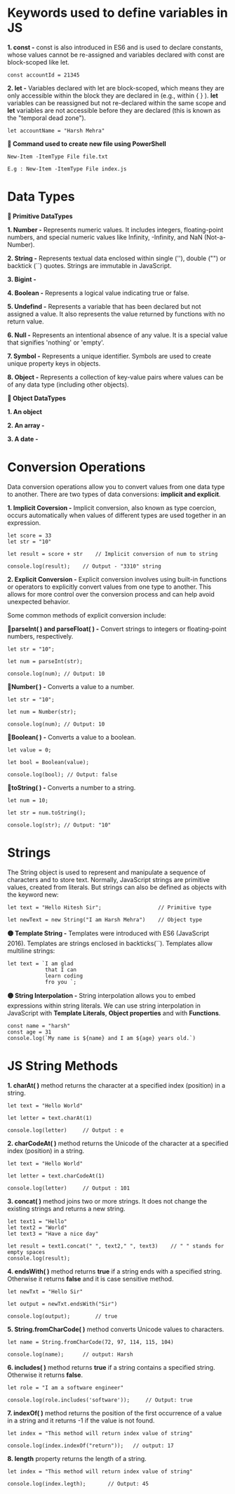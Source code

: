 # Keywords used to define variables in JS
**1. const -** const is also introduced in ES6 and is used to declare constants, whose values cannot be re-assigned and variables declared with const are block-scoped like let.

    const accountId = 21345

**2. let -** Variables declared with let are block-scoped, which means they are only accessible within the block they are declared in (e.g., within { } ). **let** variables can be reassigned but not re-declared within the same scope and **let** variables are not accessible before they are declared (this is known as the "temporal dead zone").

    let accountName = "Harsh Mehra"

**🔶 Command used to create new file using PowerShell**

    New-Item -ItemType File file.txt

    E.g : New-Item -ItemType File index.js

# Data Types 
**🔶 Primitive DataTypes**

**1. Number -** Represents numeric values. It includes integers, floating-point numbers, and special numeric values like Infinity, -Infinity, and NaN (Not-a-Number).

**2. String -** Represents textual data enclosed within single (''), double ("") or backtick (``) quotes. Strings are immutable in JavaScript.

**3. Bigint -**

**4. Boolean -**  Represents a logical value indicating true or false.

**5. Undefind -** Represents a variable that has been declared but not assigned a value. It also represents the value returned by functions with no return value.

**6. Null -** Represents an intentional absence of any value. It is a special value that signifies 'nothing' or 'empty'.

**7. Symbol -** Represents a unique identifier. Symbols are used to create unique property keys in objects.

**8. Object -** Represents a collection of key-value pairs where values can be of any data type (including other objects).

**🔶 Object DataTypes**

**1. An object**

**2. An array -**

**3. A date -**

# Conversion Operations
Data conversion operations allow you to convert values from one data type to another. There are two types of data conversions: **implicit and explicit**.

**1. Implicit Coversion -**  Implicit conversion, also known as type coercion, occurs automatically when values of different types are used together in an expression. 

    let score = 33
    let str = "10"

    let result = score + str    // Implicit conversion of num to string

    console.log(result);    // Output - "3310" string

**2. Explicit Conversion -** Explicit conversion involves using built-in functions or operators to explicitly convert values from one type to another. This allows for more control over the conversion process and can help avoid unexpected behavior.

Some common methods of explicit conversion include:

**🔸parseInt( ) and parseFloat( ) -** Convert strings to integers or floating-point numbers, respectively.

    let str = "10";
    
    let num = parseInt(str);
    
    console.log(num); // Output: 10

**🔸Number( ) -** Converts a value to a number.

    let str = "10";

    let num = Number(str);

    console.log(num); // Output: 10

**🔸Boolean( ) -** Converts a value to a boolean.

    let value = 0;
    
    let bool = Boolean(value);
    
    console.log(bool); // Output: false

**🔸toString( ) -** Converts a number to a string.

    let num = 10;
    
    let str = num.toString();
    
    console.log(str); // Output: "10"

# Strings
The String object is used to represent and manipulate a sequence of characters and to store text. Normally, JavaScript strings are primitive values, created from literals. But strings can also be defined as objects with the keyword new:

    let text = "Hello Hitesh Sir";                  // Primitive type

    let newText = new String("I am Harsh Mehra")    // Object type

**🟡 Template String -** Templates were introduced with ES6 (JavaScript 2016). Templates are strings enclosed in backticks(``). Templates allow multiline strings:

    let text = `I am glad
                that I can 
                learn coding
                fro you `;

**🟡 String Interpolation -** String interpolation allows you to embed expressions within string literals. We can use string interpolation in JavaScript with **Template Literals**, **Object properties** and with **Functions**.

    const name = "harsh"
    const age = 31
    console.log(`My name is ${name} and I am ${age} years old.`)

# JS String Methods  
**1. charAt( )** method returns the character at a specified index (position) in a string.

    let text = "Hello World"
    
    let letter = text.charAt(1)
    
    console.log(letter)     // Output : e

**2. charCodeAt( )** method returns the Unicode of the character at a specified index (position) in a string.

    let text = "Hello World"
    
    let letter = text.charCodeAt(1)
    
    console.log(letter)     // Output : 101

**3. concat( )** method joins two or more strings. It does not change the existing strings and  returns a new string.

    let text1 = "Hello"
    let text2 = "World"
    let text3 = "Have a nice day"

    let result = text1.concat(" ", text2," ", text3)    // " " stands for empty spaces
    console.log(result);

**4. endsWith( )** method returns **true** if a string ends with a specified string. Otherwise it returns **false** and it is case sensitive method.

    let newTxt = "Hello Sir"
    
    let output = newTxt.endsWith("Sir")
    
    console.log(output);        // true

**5. String.fromCharCode( )** method converts Unicode values to characters.

    let name = String.fromCharCode(72, 97, 114, 115, 104)
    
    console.log(name);      // output: Harsh

**6. includes( )** method returns **true** if a string contains a specified string. Otherwise it returns **false**.


    let role = "I am a software engineer"

    console.log(role.includes('software'));     // Output: true

**7. indexOf( )** method returns the position of the first occurrence of a value in a string and it returns -1 if the value is not found.

    let index = "This method will return index value of string"
    
    console.log(index.indexOf("return"));   // output: 17

**8. length** property returns the length of a string.

    let index = "This method will return index value of string"
    
    console.log(index.legth);       // Output: 45